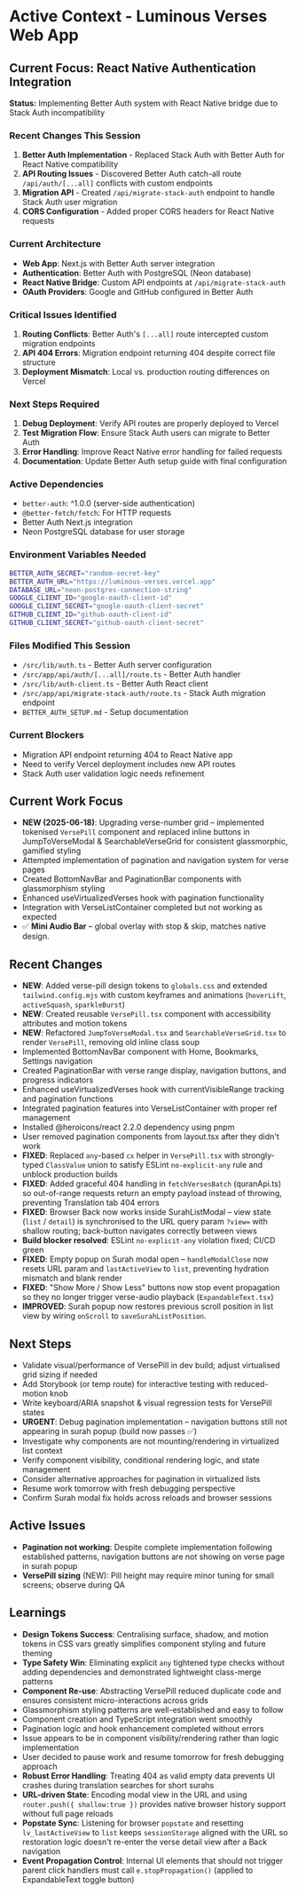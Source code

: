 # Active Context - Luminous Verses Web App

## Current Focus: React Native Authentication Integration

**Status:** Implementing Better Auth system with React Native bridge due to Stack Auth incompatibility

### Recent Changes This Session
1. **Better Auth Implementation** - Replaced Stack Auth with Better Auth for React Native compatibility
2. **API Routing Issues** - Discovered Better Auth catch-all route `/api/auth/[...all]` conflicts with custom endpoints
3. **Migration API** - Created `/api/migrate-stack-auth` endpoint to handle Stack Auth user migration
4. **CORS Configuration** - Added proper CORS headers for React Native requests

### Current Architecture
- **Web App**: Next.js with Better Auth server integration
- **Authentication**: Better Auth with PostgreSQL (Neon database)
- **React Native Bridge**: Custom API endpoints at `/api/migrate-stack-auth`
- **OAuth Providers**: Google and GitHub configured in Better Auth

### Critical Issues Identified
1. **Routing Conflicts**: Better Auth's `[...all]` route intercepted custom migration endpoints
2. **API 404 Errors**: Migration endpoint returning 404 despite correct file structure
3. **Deployment Mismatch**: Local vs. production routing differences on Vercel

### Next Steps Required
1. **Debug Deployment**: Verify API routes are properly deployed to Vercel
2. **Test Migration Flow**: Ensure Stack Auth users can migrate to Better Auth
3. **Error Handling**: Improve React Native error handling for failed requests
4. **Documentation**: Update Better Auth setup guide with final configuration

### Active Dependencies
- `better-auth`: ^1.0.0 (server-side authentication)
- `@better-fetch/fetch`: For HTTP requests
- Better Auth Next.js integration
- Neon PostgreSQL database for user storage

### Environment Variables Needed
```bash
BETTER_AUTH_SECRET="random-secret-key"
BETTER_AUTH_URL="https://luminous-verses.vercel.app" 
DATABASE_URL="neon-postgres-connection-string"
GOOGLE_CLIENT_ID="google-oauth-client-id"
GOOGLE_CLIENT_SECRET="google-oauth-client-secret"
GITHUB_CLIENT_ID="github-oauth-client-id"
GITHUB_CLIENT_SECRET="github-oauth-client-secret"
```

### Files Modified This Session
- `/src/lib/auth.ts` - Better Auth server configuration
- `/src/app/api/auth/[...all]/route.ts` - Better Auth handler
- `/src/lib/auth-client.ts` - Better Auth React client
- `/src/app/api/migrate-stack-auth/route.ts` - Stack Auth migration endpoint
- `BETTER_AUTH_SETUP.md` - Setup documentation

### Current Blockers
- Migration API endpoint returning 404 to React Native app
- Need to verify Vercel deployment includes new API routes
- Stack Auth user validation logic needs refinement

## Current Work Focus
- **NEW (2025-06-18)**: Upgrading verse-number grid – implemented tokenised `VersePill` component and replaced inline buttons in JumpToVerseModal & SearchableVerseGrid for consistent glassmorphic, gamified styling
- Attempted implementation of pagination and navigation system for verse pages
- Created BottomNavBar and PaginationBar components with glassmorphism styling
- Enhanced useVirtualizedVerses hook with pagination functionality
- Integration with VerseListContainer completed but not working as expected
- ✅ **Mini Audio Bar** – global overlay with stop & skip, matches native design.

## Recent Changes
- **NEW**: Added verse-pill design tokens to `globals.css` and extended `tailwind.config.mjs` with custom keyframes and animations (`hoverLift`, `activeSquash`, `sparkleBurst`)
- **NEW**: Created reusable `VersePill.tsx` component with accessibility attributes and motion tokens
- **NEW**: Refactored `JumpToVerseModal.tsx` and `SearchableVerseGrid.tsx` to render `VersePill`, removing old inline class soup
- Implemented BottomNavBar component with Home, Bookmarks, Settings navigation
- Created PaginationBar with verse range display, navigation buttons, and progress indicators
- Enhanced useVirtualizedVerses hook with currentVisibleRange tracking and pagination functions
- Integrated pagination features into VerseListContainer with proper ref management
- Installed @heroicons/react 2.2.0 dependency using pnpm
- User removed pagination components from layout.tsx after they didn't work
- **FIXED**: Replaced `any`-based `cx` helper in `VersePill.tsx` with strongly-typed `ClassValue` union to satisfy ESLint `no-explicit-any` rule and unblock production builds
- **FIXED**: Added graceful 404 handling in `fetchVersesBatch` (quranApi.ts) so out-of-range requests return an empty payload instead of throwing, preventing Translation tab 404 errors
- **FIXED**: Browser Back now works inside SurahListModal – view state (`list` / `detail`) is synchronised to the URL query param `?view=` with shallow routing; back-button navigates correctly between views
- **Build blocker resolved**: ESLint `no-explicit-any` violation fixed; CI/CD green
- **FIXED**: Empty popup on Surah modal open – `handleModalClose` now resets URL param and `lastActiveView` to `list`, preventing hydration mismatch and blank render
- **FIXED**: "Show More / Show Less" buttons now stop event propagation so they no longer trigger verse-audio playback (`ExpandableText.tsx`)
- **IMPROVED**: Surah popup now restores previous scroll position in list view by wiring `onScroll` to `saveSurahListPosition`.

## Next Steps
- Validate visual/performance of VersePill in dev build; adjust virtualised grid sizing if needed
- Add Storybook (or temp route) for interactive testing with reduced-motion knob
- Write keyboard/ARIA snapshot & visual regression tests for VersePill states
- **URGENT**: Debug pagination implementation – navigation buttons still not appearing in surah popup (build now passes ✅)
- Investigate why components are not mounting/rendering in virtualized list context
- Verify component visibility, conditional rendering logic, and state management
- Consider alternative approaches for pagination in virtualized lists
- Resume work tomorrow with fresh debugging perspective
- Confirm Surah modal fix holds across reloads and browser sessions

## Active Issues
- **Pagination not working**: Despite complete implementation following established patterns, navigation buttons are not showing on verse page in surah popup
- **VersePill sizing** (NEW): Pill height may require minor tuning for small screens; observe during QA

## Learnings
- **Design Tokens Success**: Centralising surface, shadow, and motion tokens in CSS vars greatly simplifies component styling and future theming
- **Type Safety Win**: Eliminating explicit `any` tightened type checks without adding dependencies and demonstrated lightweight class-merge patterns
- **Component Re-use**: Abstracting VersePill reduced duplicate code and ensures consistent micro-interactions across grids
- Glassmorphism styling patterns are well-established and easy to follow
- Component creation and TypeScript integration went smoothly
- Pagination logic and hook enhancement completed without errors
- Issue appears to be in component visibility/rendering rather than logic implementation
- User decided to pause work and resume tomorrow for fresh debugging approach
- **Robust Error Handling**: Treating 404 as valid empty data prevents UI crashes during translation searches for short surahs
- **URL-driven State**: Encoding modal view in the URL and using `router.push({ shallow:true })` provides native browser history support without full page reloads
- **Popstate Sync**: Listening for browser `popstate` and resetting `lv_lastActiveView` to `list` keeps `sessionStorage` aligned with the URL so restoration logic doesn't re-enter the verse detail view after a Back navigation
- **Event Propagation Control**: Internal UI elements that should not trigger parent click handlers must call `e.stopPropagation()` (applied to ExpandableText toggle button)